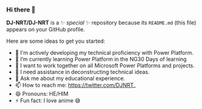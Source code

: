 ### Hi there 👋

**DJ-NRT/DJ-NRT** is a ✨ _special_ ✨ repository because its `README.md` (this file) appears on your GitHub profile.

Here are some ideas to get you started:

- 🔭 I'm actively developing my technical proficiency with Power Platform.
- 🌱 I’m currently learning Power Platform in the NG30 Days of learning
- 👯 I want to work together on all Microsoft Power Platforms and projects.
- 🤔 I need assistance in deconstructing technical ideas.
- 💬 Ask me about my educational experience.
- 📫 How to reach me: https://twitter.com/DJNRT_
- 😄 Pronouns: HE/HIM
- ⚡ Fun fact: I love anime 😅
